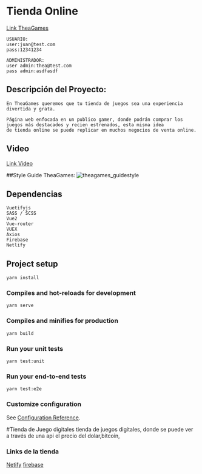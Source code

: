 # Tienda Online
[Link TheaGames](https://theagames.netlify.app/home)
```
USUARIO:
user:juan@test.com
pass:12341234

ADMINISTRADOR:
user admin:thea@test.com
pass admin:asdfasdf
```
## Descripción del Proyecto:
```
En TheaGames queremos que tu tienda de juegos sea una experiencia divertida y grata.

Página web enfocada en un publico gamer, donde podrán comprar los juegos más destacados y recien estrenados, esta misma idea 
de tienda online se puede replicar en muchos negocios de venta online.
```
## Video
[Link Video](https://www.youtube.com/watch?v=WdLVjBI2t-c)

##Style Guide TheaGames:
![theagames_guidestyle](https://user-images.githubusercontent.com/94083791/180027817-a791316f-ab75-430a-a469-f2cd6391de17.png)



## Dependencias
```
Vuetifyjs
SASS / SCSS
Vue2
Vue-router
VUEX
Axios
Firebase
Netlify
```


## Project setup
```
yarn install
```

### Compiles and hot-reloads for development
```
yarn serve
```

### Compiles and minifies for production
```
yarn build
```

### Run your unit tests
```
yarn test:unit
```

### Run your end-to-end tests
```
yarn test:e2e
```

### Customize configuration
See [Configuration Reference](https://cli.vuejs.org/config/).

#Tienda de Juego digitales
tienda de juegos digitales, donde se puede ver a través de una api el precio del dolar,bitcoin,
### Links de la tienda
[Netify]()
[firebase]()
